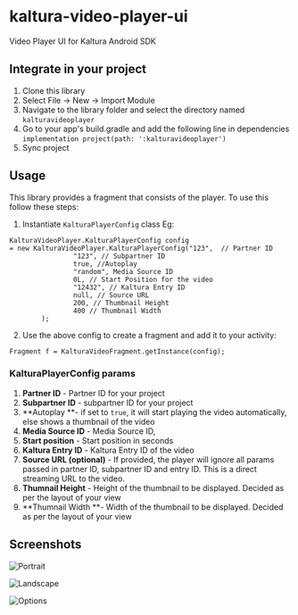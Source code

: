 # kaltura-video-player-ui
Video Player UI for Kaltura Android SDK

## Integrate in your project
1. Clone this library
2. Select File -> New -> Import Module
3. Navigate to the library folder and select the directory named `kalturavideoplayer`
4. Go to your app's build.gradle and add the following line in dependencies `implementation project(path: ':kalturavideoplayer')`
5. Sync project

## Usage
This library provides a fragment that consists of the player. To use this follow these steps:

1. Instantiate `KalturaPlayerConfig` class
Eg:
```
KalturaVideoPlayer.KalturaPlayerConfig config 
= new KalturaVideoPlayer.KalturaPlayerConfig("123",  // Partner ID
                "123", // Subpartner ID
                true, //Autoplay 
                "random", Media Source ID
                0L, // Start Position for the video
                "12432", // Kaltura Entry ID
                null, // Source URL
                200, // Thumbnail Height
                400 // Thumbnail Width
        );
```

2. Use the above config to create a fragment and add it to your activity:

```
Fragment f = KalturaVideoFragment.getInstance(config);
```

### KalturaPlayerConfig params

1. **Partner ID** - Partner ID for your project
2. **Subpartner ID** - subpartner ID for your project
3. **Autoplay **- if set to `true`, it will start playing the video automatically, else shows a thumbnail of the video
4. **Media Source ID** - Media Source ID,
5. **Start position** - Start position in seconds
6. **Kaltura Entry ID** - Kaltura Entry ID of the video 
7. **Source URL (optional)** - If provided, the player will ignore all params passed in partner ID, subpartner ID and entry ID. This is a direct streaming URL to the video.
8. **Thumnail Height** - Height of the thumbnail to be displayed. Decided as per the layout of your view
9. **Thumnail Width **- Width of the thumbnail to be displayed. Decided as per the layout of your view


## Screenshots
![Portrait](https://drive.google.com/file/d/1nWKgawqev3-v6SiKdmwBwYuTPc1wo_xa/view?usp=sharing)

![Landscape](https://drive.google.com/file/d/1l325U6FmjvYR081GHCDJwdwFX85D-vBQ/view?usp=sharing)

![Options](https://drive.google.com/file/d/1xqDPb50lYPrsGXeaCQbXDcDJXiKZjxm9/view?usp=sharing)


